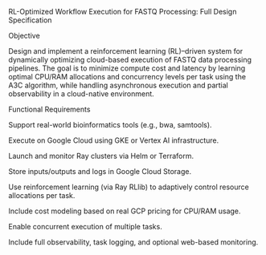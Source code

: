 RL-Optimized Workflow Execution for FASTQ Processing: Full Design Specification

Objective

Design and implement a reinforcement learning (RL)–driven system for dynamically optimizing cloud-based execution of FASTQ data processing pipelines. The goal is to minimize compute cost and latency by learning optimal CPU/RAM allocations and concurrency levels per task using the A3C algorithm, while handling asynchronous execution and partial observability in a cloud-native environment.

Functional Requirements

Support real-world bioinformatics tools (e.g., bwa, samtools).

Execute on Google Cloud using GKE or Vertex AI infrastructure.

Launch and monitor Ray clusters via Helm or Terraform.

Store inputs/outputs and logs in Google Cloud Storage.

Use reinforcement learning (via Ray RLlib) to adaptively control resource allocations per task.

Include cost modeling based on real GCP pricing for CPU/RAM usage.

Enable concurrent execution of multiple tasks.

Include full observability, task logging, and optional web-based monitoring.

